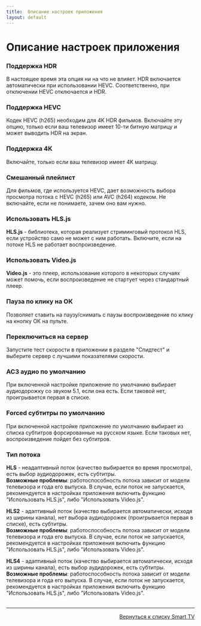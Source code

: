 ```yaml
---
title:  Описание настроек приложения
layout: default
---
```


# Описание настроек приложения

### Поддержка HDR
В настоящее время эта опция ни на что не влияет. HDR включается автоматически при использовании HEVC. Соответственно, при отключении HEVC отключается и HDR.

### Поддержка HEVC
Кодек HEVC (h265) необходим для 4K HDR фильмов. Включайте эту опцию, только если ваш телевизор имеет 10-ти битную матрицу и может выводить HDR на экран.

### Поддержка 4K
Включайте, только если ваш телевизор имеет 4K матрицу.

### Смешанный плейлист
Для фильмов, где используется HEVC, дает возможность выбора просмотра потока с HEVC (h265) или AVC (h264) кодеком. Не включайте, если не понимаете, зачем оно вам нужно.

### Использовать HLS.js
**HLS.js** - библиотека, которая реализует стриминговый протокол HLS, если устройство само не может c ним работать. Включите, если на потоке HLS не работает воспроизведение.

### Использовать Video.js
**Video.js** - это плеер, использование которого в некоторых случаях может помочь, если воспроизведение не стартует через стандартный плеер.

### Пауза по клику на ОК
Позволяет ставить на паузу/снимать с паузы воспроизведение по клику на кнопку ОК на пульте.

### Переключиться на сервер
Запустите тест скорости в приложении в разделе "Спидтест" и выберите сервер с лучшими показателями скорости.

### AC3 аудио по умолчанию
При включенной настройке приложение по умолчанию выбирает аудиодорожку со звуком 5.1, если она есть. Если таковой нет, проигрывается первая в списке.

### Forced субтитры по умолчанию
При включенной настройке приложение по умолчанию выбирает из списка субтитров форсированные на русском языке. Если таковых нет, воспроизведение пойдет без субтитров.

### Тип потока
**HLS** - неадаптивный поток (качество выбирается во время просмотра), есть выбор аудиодорожек, есть субтитры.  
**Возможные проблемы**: работоспособность потока зависит от модели телевизора и года его выпуска. В случае, если поток не запускается, рекомендуется в настройках приложения включить функцию "Использовать HLS.js", либо "Использовать Video.js".

**HLS2** - адаптивный поток (качество выбирается автоматически, исходя из ширины канала), нет выбора аудиодорожек (проигрывается первая в списке), есть субтитры.  
**Возможные проблемы**: работоспособность потока зависит от модели телевизора и года его выпуска. В случае, если поток не запускается, рекомендуется в настройках приложения включить функцию "Использовать HLS.js", либо "Использовать Video.js".

**HLS4** - адаптивный поток (качество выбирается автоматически, исходя из ширины канала), есть выбор аудидорожек, есть субтитры.  
**Возможные проблемы**: работоспособность потока зависит от модели телевизора и года его выпуска. В случае, если поток не запускается, рекомендуется в настройках приложения включить функцию "Использовать HLS.js", либо "Использовать Video.js".<br><br>



---
<p align="right"><a href="https://lazykpub.github.io/Lazykpub/pages/smarttv">Вернуться к списку Smart TV</a></p>
